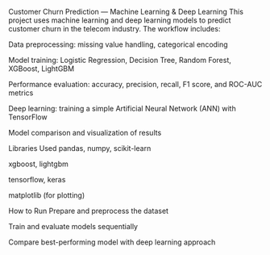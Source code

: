Customer Churn Prediction — Machine Learning & Deep Learning
This project uses machine learning and deep learning models to predict customer churn in the telecom industry. The workflow includes:

Data preprocessing: missing value handling, categorical encoding

Model training: Logistic Regression, Decision Tree, Random Forest, XGBoost, LightGBM

Performance evaluation: accuracy, precision, recall, F1 score, and ROC-AUC metrics

Deep learning: training a simple Artificial Neural Network (ANN) with TensorFlow

Model comparison and visualization of results

Libraries Used
pandas, numpy, scikit-learn

xgboost, lightgbm

tensorflow, keras

matplotlib (for plotting)

How to Run
Prepare and preprocess the dataset

Train and evaluate models sequentially

Compare best-performing model with deep learning approach

